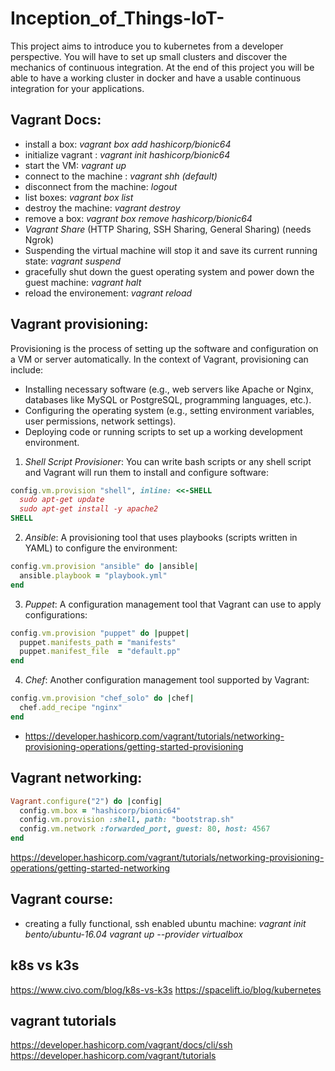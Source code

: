 # Inception_of_Things-IoT-
This project aims to introduce you to kubernetes from a developer perspective. You will have to set up small clusters and discover the mechanics of continuous integration. At the end of this project you will be able to have a working cluster in docker and have a usable continuous integration for your applications. 

## Vagrant Docs:

* install a box: *vagrant box add hashicorp/bionic64*
* initialize vagrant : *vagrant init hashicorp/bionic64*
* start the VM: *vagrant up*
* connect to the machine : *vagrant shh (default)*
* disconnect from the machine: *logout*
* list boxes: *vagrant box list*
* destroy the machine: *vagrant destroy*
* remove a box: *vagrant box remove hashicorp/bionic64*
* *Vagrant Share* (HTTP Sharing, SSH Sharing, General Sharing) (needs Ngrok)
* Suspending the virtual machine will stop it and save its current running state: *vagrant suspend*
* gracefully shut down the guest operating system and power down the guest machine: *vagrant halt*
* reload the environement: *vagrant reload*

## Vagrant provisioning:
Provisioning is the process of setting up the software and configuration on a VM or server automatically. In the context of Vagrant, provisioning can include:

* Installing necessary software (e.g., web servers like Apache or Nginx, databases like MySQL or PostgreSQL, programming languages, etc.).
* Configuring the operating system (e.g., setting environment variables, user permissions, network settings).
* Deploying code or running scripts to set up a working development environment.

1. *Shell Script Provisioner*: You can write bash scripts or any shell script and Vagrant will run them to install and configure software:

```ruby
config.vm.provision "shell", inline: <<-SHELL
  sudo apt-get update
  sudo apt-get install -y apache2
SHELL
```

2. *Ansible*: A provisioning tool that uses playbooks (scripts written in YAML) to configure the environment:

```ruby
config.vm.provision "ansible" do |ansible|
  ansible.playbook = "playbook.yml"
end
```

3. *Puppet*: A configuration management tool that Vagrant can use to apply configurations:

```ruby
config.vm.provision "puppet" do |puppet|
  puppet.manifests_path = "manifests"
  puppet.manifest_file  = "default.pp"
end
```

4. *Chef*: Another configuration management tool supported by Vagrant:

```ruby
config.vm.provision "chef_solo" do |chef|
  chef.add_recipe "nginx"
end
```

* https://developer.hashicorp.com/vagrant/tutorials/networking-provisioning-operations/getting-started-provisioning

## Vagrant networking:

```ruby
Vagrant.configure("2") do |config|
  config.vm.box = "hashicorp/bionic64"
  config.vm.provision :shell, path: "bootstrap.sh"
  config.vm.network :forwarded_port, guest: 80, host: 4567
end
```

https://developer.hashicorp.com/vagrant/tutorials/networking-provisioning-operations/getting-started-networking

## Vagrant course:
* creating a fully functional, ssh enabled ubuntu machine:
*vagrant init bento/ubuntu-16.04*
*vagrant up --provider virtualbox*

## k8s vs k3s
https://www.civo.com/blog/k8s-vs-k3s
https://spacelift.io/blog/kubernetes

## vagrant tutorials
https://developer.hashicorp.com/vagrant/docs/cli/ssh
https://developer.hashicorp.com/vagrant/tutorials